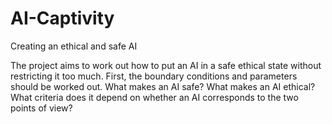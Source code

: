 # AI-Captivity
Creating an ethical and safe AI

The project aims to work out how to put an AI in a safe ethical state without restricting it too much.
First, the boundary conditions and parameters should be worked out.
What makes an AI safe?
What makes an AI ethical?
What criteria does it depend on whether an AI corresponds to the two points of view?

